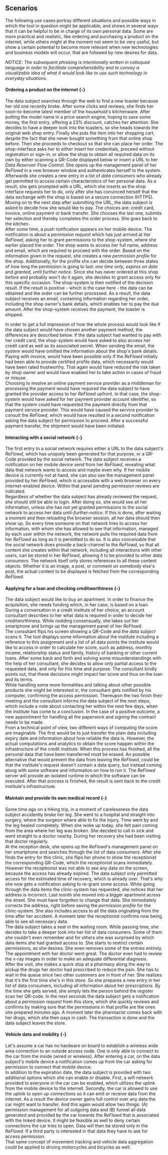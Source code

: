 ## Scenarios



The following use cases portray different situations and possible ways in which the tool in question 
might be applicable, and shows in several ways that it can be helpful to be in charge of its own 
personal data. Some are more practical and realistic, like ordering and purchasing a product on the 
internet, while others might at the moment not seem to be very useful, but show a certain potential 
to become more relevant when new technologies and business models will occur, that are followed by 
new desires for data.

*NOTICE: The subsequent phrasing is intentionally written in colloquial language in order to 
facilitate comprehensibility and to convey a visualizable idea of what it would look like to use 
such technology in everyday situations.*



#### Ordering a product on the internet {-}
 
The data subject searches through the web to find a new toaster because her old one recently broke.
After some clicks and reviews, she finds her soon-to-become latest member of the household's 
kitchenware. After putting the model name in a price search engine, hoping to save some money, the
first entry, offering a 23% discount, catches her attention. She decides to have a deeper look into 
the toasters, so she heads towards the original web shop entry. Finally she puts the item into her 
shopping cart, despite the fact that she never bought something from that online shop before. Then 
she proceeds to checkout so that she can place her order. The shop-interface asks her to either 
insert her credentials, proceed without registration or sign-in, or allow the shop to obtain all 
required data on its own by either scanning a QR-Code displayed below or insert a URL to her 
*Data Reservoir Flow Control*. She opens up the management panel of her *ReFlowd* in a new browser 
window and authenticates herself to the system. Afterwards she creates a new entry in a list of 
*data consumers* who already get permitted to access certain characteristics of her personal data. 
As a result, she gets prompted with a URL, which she inserts as the shop interface requests her to 
do, only after she has convinced herself that the data exchange with the shop is based on a secure 
connection (HTTPS). Moving on to the next step after submitting the URL, the data subject is asked 
to decide how she would like to pay. The choices are: credit card, invoice, online payment or bank 
transfer. She chooses the last one, submits her selection and thereby completes the order process.
She goes back to the kitchen.  
After some time, a push notification appears on her mobile device. The notification is about a 
*permission request* which has just arrived at her *ReFlowd*, asking her to grant permissions to 
the shop-system, where she earlier placed the order. The shop wants to access her full name, address
and email, which are required to proceed with the order. Based on the information given in the 
request, she creates a new *permission profile* for the shop. Additionally, for the profile she can
decide between three states of how long the permission is going to last: *one time only*, 
*expires on date* and *granted, until further notice*. Since she has never ordered at this shop 
before and probably won't do it again, she decides to grant access only for this specific occasion.
The shop-system is then notified of the decision result. If the result is positive - which is the 
case here - the data can be obtained and the order can be further processed. As a result, the data 
subject receives an email, containing information regarding her order, including the shop owner's 
bank details, which enables her to pay the due amount. After the shop-system receives the payment,
the toaster is shipped.

In order to get a full impression of how the whole process would look like if the data subject
would have chosen another payment method, the differences are described below.
If the data subject had wanted to pay with her credit card, the shop-system would have asked to also 
access her credit card as well as its associated secret. When sending the email, the system would 
have omitted the information about the shop's bank details.  
Paying with invoice, would have been possible only if the *ReFlowd* initially had been able to
provide certified profile data, which necessarily would have been rated trustworthy. That again 
would have reduced the risk taken by shop owner and would have enabled her to take action in cases 
of fraud or misuse.  
Choosing to involve an online payment service provider as a middleman for processing the payment
would have required the data subject to have granted the provider access to her *ReFlowd* upfront.
In that case, the shop-system would have asked for her payment provider account identifier, so that
the system could have requested the payment directly from that payment service provider. This would
have caused the service provider to consult the *ReFlowd*, which would have resulted in a second 
notification asking the data subject for permission to proceed. After a successful payment transfer, 
the shipment would have been initiated.


#### Interacting with a social network {-}

The first entry to a social network requires either a URL to the data subject's *ReFlowd*, which has 
uniquely been generated for that purpose, or a QR-Code provided by the social network. The data 
subject receives a notification on her mobile device send from her *ReFlowd*, revealing what data
that network wants to access and maybe even why. If her mobile device is currently not at hand, she
can also use the management panel provided by her *ReFlowd*, which is accessible with a web browser
on every internet-enabled device. Within that panel pending permission reviews are indicated.  
Regardless of whether the data subject has already reviewed the request, she should still be able to 
login. After doing so, she would see all her information, unless she has not yet granted permissions 
to the social network to access her data *until-further-notice*. If this is done, after waiting a 
moment and then reloading the browser session, all her data should then show up. So every time 
someone on that network tries to access her information, with whom she has allowed to see that 
information, managed by each user within the network, the network pulls the required data from her 
*ReFlowd* as long as it is permitted to do so. It is also conceivable that the social network does 
provide a back-channel to the *ReFlowd*, so that all content she creates within that network, 
including all interactions with other users, can be stored in her *ReFlowd*, allowing it to be 
provided to other *data consumers*. The network itself only stores references to all these content 
objects. Whether it is an image, a post, or comment on somebody else's post, the actual content to 
be displayed is fetched from the corresponding *ReFlowd*. 


#### Applying for a loan and checking creditworthiness {-}

The data subject would like to buy an apartment. In order to finance the acquisition, she needs
funding which, in her case, is based on a loan. During a conversation in a credit institute of her 
choice, an account consultant describes to her what data is required in order to decide her 
creditworthiness. While nodding consensually, she takes out her smartphone and brings up the 
management panel of her *ReFlowd*.  
The consultant flips his screen showing a QR-Code and the *data subject* scans it. The tool displays 
some information about the institute including a reference to this assignment and a list of all data 
points the institute would like to access in order to calculate her score, such as address, monthly 
income, relationship status and family, history of banking or other current loans. After some back 
and forth and solving some misunderstandings with the help of her consultant, she decides to allow 
only partial access to the requested data, and only for this time and purpose. The consultant kindly 
points out, that these decisions might impact her score and thus on the loan and its terms.  
While handling some more formalities and talking about other possible products she might be 
interested in, the consultant gets notified by his computer, confirming the access permission. 
Thereupon the two finish their meeting and the consultant informs the data subject of the next 
steps, which include a note about contacting her within the next few days, when the institute has 
come to a conclusion. In the case of a positive outcome, a new appointment for handling all the 
paperwork and signing the contract needs to be made.  
From a technical point of view, two different ways of computing the score are imaginable. The first 
would be to just transfer the plain data including expiry date and information about how reliable 
the data is. However, the actual computations and analytics to obtain the score happen within the 
infrastructure of the credit institute. When this process has finished, all the personal data that 
have been transferred must be erased. An possible alternative that would prevent the data from 
leaving the *ReFlowd*, could be that the institute's request doesn't contain a data query, but
instead coming along with some software and information on how to run it. The *ReFlowd* server will
provide an isolated runtime in which the software can be executed. After that process is finished,
the result is sent back to the credit institute's infrastructure.


#### Maintain and provide its own medical record {-}

Some time ago on a hiking trip, in a moment of carelessness the data subject accidently broke her 
leg. She went to a hospital and straight into surgery, where the surgeon where able to fix the 
injury. Time went by and the leg healed completely. When she woke up today, she felt pain coming 
from the area where her leg was broken. She decided to call in sick and went straight to a doctor 
nearby. During her recovery she had been visiting that doctor regularly.  
At the reception desk, she opens up the *ReFlowd*'s management panel on her smartphone and searches
through the list of data consumers. After she finds the entry for this clinic, she flips her phone
to show the receptionist the corresponding QR-Code, which the receptionist scans immediately. 
However the receptionist was not able to see any data on the screen, because the access has already
expired. The data subject only permitted access for the estimated time of recovery, which is already
over. That's why she now gets a notification asking to re-grant some access. While going through the
data items the clinic-system has requested, she notices that her address is incorrect. Last month
she moved into a bigger apartment across the street. She must have forgotten to change that data.
She immediately corrects the address, right before saving the *permission profile* for the 
clinic-system. She also includes access to all the data originating from the time after her 
accident. A moment later the receptionist confirms now being able to see all necessary data.  
The data subject takes a seat in the waiting room. While passing time, she decides to take a deeper 
look into her list of data consumers. Some of them she couldn't even remember and for others she was 
surprised by which data items she had granted access to. She starts to restrict certain permissions, 
as she desires. She even removes some of the entries entirely. The appointment with her doctor went 
great. The doctor even had to review the x-ray images in order to make an adequate differential 
diagnosis.  
After the visit, she makes a quick stop at a pharmacy along the way to pickup the drugs her doctor 
had prescribed to reduce the pain. She has to wait in the queue since two other customers are in 
front of her. She realizes that it's the first time she's in this store. So she prepares a new entry 
in her list of data consumers, including all information about her prescriptions. By the time she 
gets served, she simply lets the person behind the register scan her QR-code. In the next seconds 
the data subject gets a notification about a *permission request* from this store, which she quickly 
reviews and confirms by making sure that the permissions in that profile are the ones she prepared 
minutes ago. A moment later the pharmacist comes back with her drugs, which she then pays in cash. 
The transaction is done and the data subject leaves the store.


#### Vehicle data and mobility {-}

Let's assume a car has no hardware on board to establish a wireless wide area connection to an 
outside access node. One is only able to connect to the car from the inside (wired or wireless).
After entering a car, on the data subject's mobile device a notification comes up from the car 
asking for permission to connect that mobile device.  
In addition to the expiration date, the data subject is provided with two additional options which
she can enable or disable. First, a wifi network provided to everyone in the car can be enabled, 
which utilizes the uplink from the mobile device to the internet. Secondly, the car is allowed to 
use the uplink to open up connections so it can emit or receive data from the internet. As a result
the device owner gains full control over any data the car might want to transfer. And this again 
would allow two things: (A) permission management for all outgoing data and (B) funnel all data 
generated and provided by the car towards the *ReFlowd* that is associated with the linked device.
It might be feasible as well to deny certain connections the car tries to open. Data will then be 
stored only in the *ReFlowd*. If a third party is interested in that data they have to ask for
access permission.  
That same concept of movement tracking and vehicle data aggregation could be applied to driving 
motorcycles and bicycles as well.

